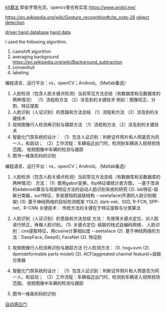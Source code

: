 [klt算法](http://cecas.clemson.edu/~stb/klt/)
即金字塔光流，opencv里也有实现
https://www.andol.me/

https://en.wikipedia.org/wiki/Gesture_recognition#cite_note-26
[object detection](https://mp.weixin.qq.com/s?__biz=MjM5NDE4MTc2OA==&mid=2447696536&idx=1&sn=53e7cb75d700aebd181c4803886bd59a&pass_ticket=OniSPg2DcZZh%2BWuC9s2PEoZ3qUu1prybnFJ1FKTGMQlezxg8yj2kehHlHxL%2F2EDn)

[driver hand database]( http://cvrr.ucsd.edu/vivachallenge/index.php/hands/hand-detection/)
[hand data](http://www.idiap.ch/resource/gestures/)

I used the following algorithm.

1. camshift algorithm
2. averaging background   https://en.wikipedia.org/wiki/Background_subtraction
3. convexhull 
4. labeling


编程语言、运行平台：vs，openCV；Android。（Matlab备选）
1. 人脸检测（包含人脸关键点检测）当前常见方法总结（有数据库和无数据库的两种情况）
（1）流程和方法
（2）涉及到的关键技术
例如：图像校正、分割、特征提取
2. 人脸识别（人证识别）的思路和方法总结
（1）流程和方法
（2）涉及到的关键技术
3. 视频图像行人检测再识别与跟踪方法
（1）流程和方法
（2）涉及到的关键技术
4. 智能化门禁系统的设计：
（1）包含人证识别：判断证件照片和人照是否为同一人，和自动；
（2）工作流程：车辆临近出门时，检测到车辆进入视频视场范围。
视频图像中车辆的检测与跟踪
5. 图书一维条形码的识别


编程语言、运行平台：vs，openCV；Android。（Matlab备选）
1. 人脸检测（包含人脸关键点检测）当前常见方法总结（有数据库和无数据库的两种情况）
方法：
    (1). 使用gabor变换，lbp特征做统计直方图， --基于改进的adaboost算法与局部特征方法的自动人脸识别系统的研究
    (2). lab特征-级联分类器，surf特征，多层感知机级联结构  --seetaface(开源的人脸识别框架)
    (3). 基于神经网络的目标检测框架 YOLO, dark-net、SSD, R-FCN, SPP-net，R-CNN
关键技术：
    传统方法的关键在于特征提取与分类算法

2. 人脸识别（人证识别）的思路和方法总结
方法：
    先使用关键点定位，对人脸进行矫正，再做人脸识别。
    (1). 关键点定位: 级联的栈式自编码网络， 人脸识别：cnn提取特征，用cosine计算相似度 --seetaface
    (2). 基于神经网络的方法：DeepFace, DeepID, FaceNet
    (2). 特征脸

3. 视频图像行人检测再识别与跟踪方法
行人检测方法：
    (1). hog+svm
    (2). dpm(deformable parts model)
    (3). ACF(aggreated channel feature)+级联分类器

4. 智能化门禁系统的设计：
（1）包含人证识别：判断证件照片和人照是否为同一人，和自动；
（2）工作流程：车辆临近出门时，检测到车辆进入视频视场范围。
视频图像中车辆的检测与跟踪
5. 图书一维条形码的识别

[自动感应门](https://wenku.baidu.com/view/1c05d5580b1c59eef8c7b466.html)
